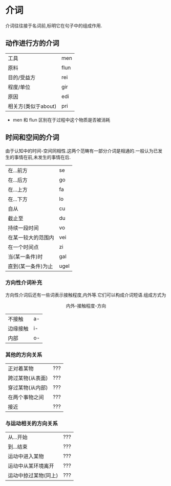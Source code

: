 # 介词

介词往往接于名词前,标明它在句子中的组成作用.
## 动作进行方的介词

| | |
|---|---|
|工具|men|
|原料|flun|
|目的/受益方|rei |
|程度/单位|gir |
|原因|edi|
|相关方(类似于about)|pri|
- men 和 flun 区别在于过程中这个物质是否被消耗
## 时间和空间的介词

由于认知中的时间-空间同相性.这两个范畴有一部分介词是相通的.一般认为已发生的事情在前,未发生的事情在后.

| | |
|---|---|
|在...前方|se|
|在...后方|go|
|在...上方|fa|
|在...下方|lo|
|自从|cu|
|截止至|du|
|持续一段时间|vo|
|在某一较大的范围内|vei|
|在一个时间点|zi|
|当(某一条件)时|gal|
|直到(某一条件)为止|ugel|

### 方向性介词补充
方向性介词后还有一些词表示接触程度,内外等.它们可以构成介词短语.组成方式为

<div style="text-align: center;">内外-接触程度-方向</div>

| | |
|---|---|
|不接触|a-|
|边缘接触|i-|
|内部|o-|

### 其他的方向关系

| | |
|---|---|
|正对着某物|???|
|跨过某物(从表面)|???|
|穿过某物(从内部)|???|
|在两个事物之间|???|
|接近|???|

### 与运动相关的方向关系

| | |
|---|---|
|从...开始|???|
|到...结束|???|
|运动中进入某物|???|
|运动中从某环境离开|???|
|运动中掠过某物(同上)|???|